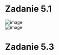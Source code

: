 # Zadanie 5.1
![image](https://user-images.githubusercontent.com/85616944/143301752-43a935db-f279-472c-af88-2031db7e1b69.png)
</br>
![image](https://user-images.githubusercontent.com/85616944/143302590-b18fb705-0f6f-4c21-a577-98422f7df568.png)
</br>
# Zadanie 5.3
